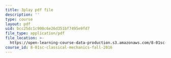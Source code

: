 ```yaml
---
title: 3play pdf file
description: ''
type: course
layout: pdf
uid: bcc25dc1c900c6e26d351bf7495e9fd7
file_type: application/pdf
file_location: >-
  https://open-learning-course-data-production.s3.amazonaws.com/8-01sc-classical-mechanics-fall-2016/bcc25dc1c900c6e26d351bf7495e9fd7_EHCACV8rdig.pdf
course_id: 8-01sc-classical-mechanics-fall-2016
---
```

